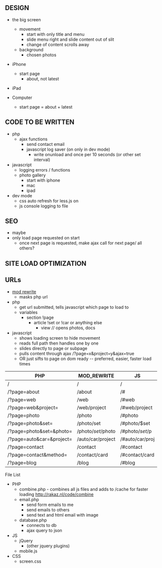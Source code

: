 DESIGN
--------------------------------
- the big screen
  - movement
    - start with only title and menu
    - slide menu right and slide content out of slit
    - change of content scrolls away
  - background
    - chosen photos
- iPhone
  - start page
    - about, not latest
- iPad

- Computer
  - start page = about + latest


CODE TO BE WRITTEN
--------------------------------
- php
  - ajax functions
    - send contact email
    - javascript log saver (on only in dev mode)
      - write onunload and once per 10 seconds (or other set interval)
- javascript
  - logging errors / functions
  - photo gallery
    - start with iphone
    - mac
    - ipad
- dev mode
  - css auto refresh for less.js on
  - js console logging to file 

SEO
--------------------------------
- maybe
- only load page requested on start
  - once next page is requested, make ajax call for next page/ all others?

SITE LOAD OPTIMIZATION
--------------------------------

URLs
--------------------------------
- [mod rewrite](http://www.blogstorm.co.uk/htaccess-mod_rewrite-ultimate-guide/)
  - masks php url
- php
  - get url submitted, tells javascript which page to load to
  - variables
    - section !page
      - article !set or !car or anything else
        - view // opens photos, docs
- javascript
  - shows loading screen to hide movement
  - reads full path then handles one by one
  - slides directly to page or subpage
  - pulls content through ajax /?page=x&project=y&ajax=true
  - OR just sifts to page on dom ready -- preferred, easier, faster load times



| PHP                          | MOD\_REWRITE        | JS              |
| ---------------------------- | ------------------- | --------------- |
| /                            | /                   | /               | // leads to about page? or just newest blog and info
| /?page=about                 | /about              | /#              | // if ^ then does not exist
| /?page=web                   | /web                | /#web           | // brief summary of project - thumbnails of of 1 - 6 screens
| /?page=web&project=          | /web/project        | /#web/project   | // deeper exp. of project, tasks, features, specs
| /?page=photo                 | /photo              | /#photo         | // set titles and 6 thumbs
| /?page=photo&set=            | /photo/set          | /#photo/$set    | // set title, all thumbs on regular page
| /?page=photo&set=&photo=     | /photo/$set/$photo  | /#photo/$set/$p | // just the photo, slides up on load
| /?page=auto&car=&project=    | /auto/car/project   | /#auto/car/proj | // pulls up specific project
| /?page=contact               | /contact            | /#contact       |
| /?page=contact&method=       | /contact/card       | /#contact/card  |
| /?page=blog                  | /blog               | /#blog          |




File List
- PHP
  - combine.php - combines all js files and adds to /cache for faster loading http://rakaz.nl/code/combine
  - email.php
    - send form emails to me
    - send emails to others
    - send text and html email with image
  - database.php
    - connects to db
    - ajax query to json
- JS
  - jQuery
    - (other jquery plugins)
  - mobile.js
- CSS
  - screen.css
